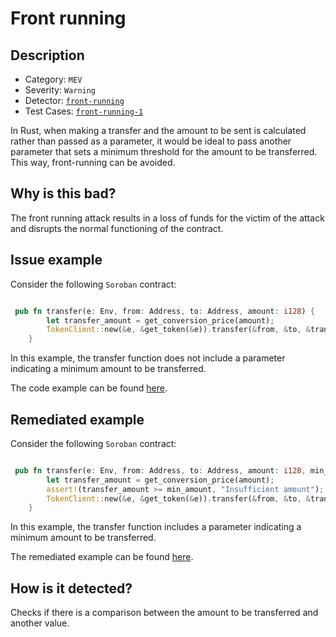 # Front running

## Description 

- Category: `MEV`
- Severity: `Warning`
- Detector: [`front-running`](https://github.com/CoinFabrik/scout-soroban/tree/main/detectors/front-running)
- Test Cases: [`front-running-1`](https://github.com/CoinFabrik/scout-soroban/tree/main/test-cases/front-running/front-running-1)

In Rust, when making a transfer and the amount to be sent is calculated rather than passed as a parameter, it would be ideal to pass another parameter that sets a minimum threshold for the amount to be transferred. This way, front-running can be avoided.

## Why is this bad? 

The front running attack results in a loss of funds for the victim of the attack and disrupts the normal functioning of the contract.

## Issue example 

Consider the following `Soroban` contract:

```rust

 pub fn transfer(e: Env, from: Address, to: Address, amount: i128) {
        let transfer_amount = get_conversion_price(amount);
        TokenClient::new(&e, &get_token(&e)).transfer(&from, &to, &transfer_amount);
    }

```

In this example, the transfer function does not include a parameter indicating a minimum amount to be transferred.

The code example can be found [here](https://github.com/CoinFabrik/scout-soroban/tree/main/test-cases/front-running/front-running-1/vulnerable-example).


## Remediated example

Consider the following `Soroban` contract:

```rust

 pub fn transfer(e: Env, from: Address, to: Address, amount: i128, min_amount: i128) {
        let transfer_amount = get_conversion_price(amount);
        assert!(transfer_amount >= min_amount, "Insufficient amount");
        TokenClient::new(&e, &get_token(&e)).transfer(&from, &to, &transfer_amount);
    }

```
In this example, the transfer function includes a parameter indicating a minimum amount to be transferred.

The remediated example can be found [here](https://github.com/CoinFabrik/scout-soroban/tree/main/test-cases/front-running/front-running-1/remediated-example).

## How is it detected?

Checks if there is a comparison between the amount to be transferred and another value.



    
